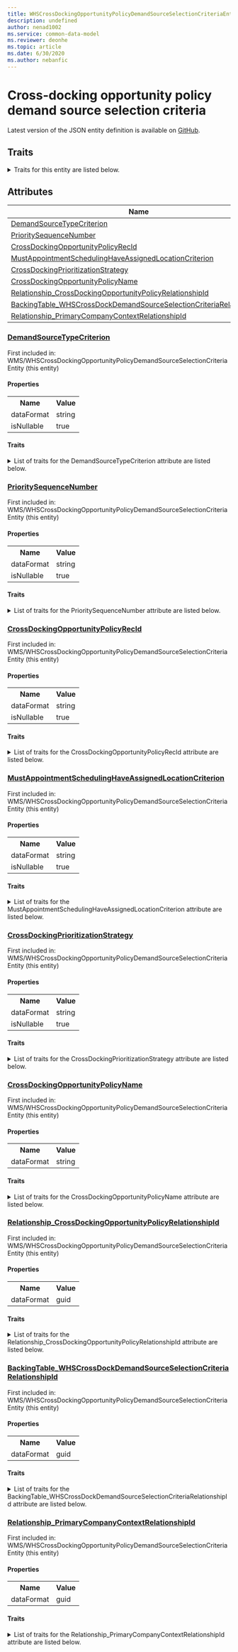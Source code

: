 ```yaml
---
title: WHSCrossDockingOpportunityPolicyDemandSourceSelectionCriteriaEntity - Common Data Model | Microsoft Docs
description: undefined
author: nenad1002
ms.service: common-data-model
ms.reviewer: deonhe
ms.topic: article
ms.date: 6/30/2020
ms.author: nebanfic
---
```


# Cross-docking opportunity policy demand source selection criteria

  
 Latest version of the JSON entity definition is available on <a href="https://github.com/Microsoft/CDM/tree/master/schemaDocuments/core/operationsCommon/Entities/SupplyChain/WMS/WHSCrossDockingOpportunityPolicyDemandSourceSelectionCriteriaEntity.cdm.json" target="_blank">GitHub</a>.  

## Traits

<details>
<summary>Traits for this entity are listed below.  
</summary>

**is.CDM.entityVersion**  
  <table><tr><th>Parameter</th><th>Value</th><th>Data type</th><th>Explanation</th></tr><tr><td>versionNumber</td><td>"1.0"</td><td>string</td><td>semantic version number of the entity</td></tr></table>

**is.application.releaseVersion**  
  <table><tr><th>Parameter</th><th>Value</th><th>Data type</th><th>Explanation</th></tr><tr><td>releaseVersion</td><td>"10.0.13.0"</td><td>string</td><td>semantic version number of the application introducing this entity</td></tr></table>

**is.localized.displayedAs**  
  Holds the list of language specific display text for an object.  <table><tr><th>Parameter</th><th>Value</th><th>Data type</th><th>Explanation</th></tr><tr><td>localizedDisplayText</td><td><table><tr><th>languageTag</th><th>displayText</th></tr><tr><td>en</td><td>Cross-docking opportunity policy demand source selection criteria</td></tr></table></td><td>entity</td><td>a reference to the constant entity holding the list of localized text</td></tr></table>

</details>

## Attributes

|Name|Description|First Included in Instance|
|---|---|---|
|[DemandSourceTypeCriterion](#DemandSourceTypeCriterion)||<a href="WHSCrossDockingOpportunityPolicyDemandSourceSelectionCriteriaEntity.md" target="_blank">WMS/WHSCrossDockingOpportunityPolicyDemandSourceSelectionCriteriaEntity</a>|
|[PrioritySequenceNumber](#PrioritySequenceNumber)||<a href="WHSCrossDockingOpportunityPolicyDemandSourceSelectionCriteriaEntity.md" target="_blank">WMS/WHSCrossDockingOpportunityPolicyDemandSourceSelectionCriteriaEntity</a>|
|[CrossDockingOpportunityPolicyRecId](#CrossDockingOpportunityPolicyRecId)||<a href="WHSCrossDockingOpportunityPolicyDemandSourceSelectionCriteriaEntity.md" target="_blank">WMS/WHSCrossDockingOpportunityPolicyDemandSourceSelectionCriteriaEntity</a>|
|[MustAppointmentSchedulingHaveAssignedLocationCriterion](#MustAppointmentSchedulingHaveAssignedLocationCriterion)||<a href="WHSCrossDockingOpportunityPolicyDemandSourceSelectionCriteriaEntity.md" target="_blank">WMS/WHSCrossDockingOpportunityPolicyDemandSourceSelectionCriteriaEntity</a>|
|[CrossDockingPrioritizationStrategy](#CrossDockingPrioritizationStrategy)||<a href="WHSCrossDockingOpportunityPolicyDemandSourceSelectionCriteriaEntity.md" target="_blank">WMS/WHSCrossDockingOpportunityPolicyDemandSourceSelectionCriteriaEntity</a>|
|[CrossDockingOpportunityPolicyName](#CrossDockingOpportunityPolicyName)||<a href="WHSCrossDockingOpportunityPolicyDemandSourceSelectionCriteriaEntity.md" target="_blank">WMS/WHSCrossDockingOpportunityPolicyDemandSourceSelectionCriteriaEntity</a>|
|[Relationship_CrossDockingOpportunityPolicyRelationshipId](#Relationship_CrossDockingOpportunityPolicyRelationshipId)||<a href="WHSCrossDockingOpportunityPolicyDemandSourceSelectionCriteriaEntity.md" target="_blank">WMS/WHSCrossDockingOpportunityPolicyDemandSourceSelectionCriteriaEntity</a>|
|[BackingTable_WHSCrossDockDemandSourceSelectionCriteriaRelationshipId](#BackingTable_WHSCrossDockDemandSourceSelectionCriteriaRelationshipId)||<a href="WHSCrossDockingOpportunityPolicyDemandSourceSelectionCriteriaEntity.md" target="_blank">WMS/WHSCrossDockingOpportunityPolicyDemandSourceSelectionCriteriaEntity</a>|
|[Relationship_PrimaryCompanyContextRelationshipId](#Relationship_PrimaryCompanyContextRelationshipId)||<a href="WHSCrossDockingOpportunityPolicyDemandSourceSelectionCriteriaEntity.md" target="_blank">WMS/WHSCrossDockingOpportunityPolicyDemandSourceSelectionCriteriaEntity</a>|

### <a href=#DemandSourceTypeCriterion name="DemandSourceTypeCriterion">DemandSourceTypeCriterion</a>

First included in: WMS/WHSCrossDockingOpportunityPolicyDemandSourceSelectionCriteriaEntity (this entity)  

#### Properties

<table><tr><th>Name</th><th>Value</th></tr><tr><td>dataFormat</td><td>string</td></tr><tr><td>isNullable</td><td>true</td></tr></table>

#### Traits

<details>
<summary>List of traits for the DemandSourceTypeCriterion attribute are listed below.</summary>

**is.dataFormat.character**  
**is.dataFormat.big**  
**is.dataFormat.array**  
**is.nullable**  
The attribute value may be set to NULL.  

**is.dataFormat.character**  
**is.dataFormat.array**  
</details>

### <a href=#PrioritySequenceNumber name="PrioritySequenceNumber">PrioritySequenceNumber</a>

First included in: WMS/WHSCrossDockingOpportunityPolicyDemandSourceSelectionCriteriaEntity (this entity)  

#### Properties

<table><tr><th>Name</th><th>Value</th></tr><tr><td>dataFormat</td><td>string</td></tr><tr><td>isNullable</td><td>true</td></tr></table>

#### Traits

<details>
<summary>List of traits for the PrioritySequenceNumber attribute are listed below.</summary>

**is.dataFormat.character**  
**is.dataFormat.big**  
**is.dataFormat.array**  
**is.nullable**  
The attribute value may be set to NULL.  

**is.dataFormat.character**  
**is.dataFormat.array**  
</details>

### <a href=#CrossDockingOpportunityPolicyRecId name="CrossDockingOpportunityPolicyRecId">CrossDockingOpportunityPolicyRecId</a>

First included in: WMS/WHSCrossDockingOpportunityPolicyDemandSourceSelectionCriteriaEntity (this entity)  

#### Properties

<table><tr><th>Name</th><th>Value</th></tr><tr><td>dataFormat</td><td>string</td></tr><tr><td>isNullable</td><td>true</td></tr></table>

#### Traits

<details>
<summary>List of traits for the CrossDockingOpportunityPolicyRecId attribute are listed below.</summary>

**is.dataFormat.character**  
**is.dataFormat.big**  
**is.dataFormat.array**  
**is.nullable**  
The attribute value may be set to NULL.  

**is.dataFormat.character**  
**is.dataFormat.array**  
</details>

### <a href=#MustAppointmentSchedulingHaveAssignedLocationCriterion name="MustAppointmentSchedulingHaveAssignedLocationCriterion">MustAppointmentSchedulingHaveAssignedLocationCriterion</a>

First included in: WMS/WHSCrossDockingOpportunityPolicyDemandSourceSelectionCriteriaEntity (this entity)  

#### Properties

<table><tr><th>Name</th><th>Value</th></tr><tr><td>dataFormat</td><td>string</td></tr><tr><td>isNullable</td><td>true</td></tr></table>

#### Traits

<details>
<summary>List of traits for the MustAppointmentSchedulingHaveAssignedLocationCriterion attribute are listed below.</summary>

**is.dataFormat.character**  
**is.dataFormat.big**  
**is.dataFormat.array**  
**is.nullable**  
The attribute value may be set to NULL.  

**is.dataFormat.character**  
**is.dataFormat.array**  
</details>

### <a href=#CrossDockingPrioritizationStrategy name="CrossDockingPrioritizationStrategy">CrossDockingPrioritizationStrategy</a>

First included in: WMS/WHSCrossDockingOpportunityPolicyDemandSourceSelectionCriteriaEntity (this entity)  

#### Properties

<table><tr><th>Name</th><th>Value</th></tr><tr><td>dataFormat</td><td>string</td></tr><tr><td>isNullable</td><td>true</td></tr></table>

#### Traits

<details>
<summary>List of traits for the CrossDockingPrioritizationStrategy attribute are listed below.</summary>

**is.dataFormat.character**  
**is.dataFormat.big**  
**is.dataFormat.array**  
**is.nullable**  
The attribute value may be set to NULL.  

**is.dataFormat.character**  
**is.dataFormat.array**  
</details>

### <a href=#CrossDockingOpportunityPolicyName name="CrossDockingOpportunityPolicyName">CrossDockingOpportunityPolicyName</a>

First included in: WMS/WHSCrossDockingOpportunityPolicyDemandSourceSelectionCriteriaEntity (this entity)  

#### Properties

<table><tr><th>Name</th><th>Value</th></tr><tr><td>dataFormat</td><td>string</td></tr></table>

#### Traits

<details>
<summary>List of traits for the CrossDockingOpportunityPolicyName attribute are listed below.</summary>

**is.dataFormat.character**  
**is.dataFormat.big**  
**is.dataFormat.array**  
**is.dataFormat.character**  
**is.dataFormat.array**  
</details>

### <a href=#Relationship_CrossDockingOpportunityPolicyRelationshipId name="Relationship_CrossDockingOpportunityPolicyRelationshipId">Relationship_CrossDockingOpportunityPolicyRelationshipId</a>

First included in: WMS/WHSCrossDockingOpportunityPolicyDemandSourceSelectionCriteriaEntity (this entity)  

#### Properties

<table><tr><th>Name</th><th>Value</th></tr><tr><td>dataFormat</td><td>guid</td></tr></table>

#### Traits

<details>
<summary>List of traits for the Relationship_CrossDockingOpportunityPolicyRelationshipId attribute are listed below.</summary>

**is.dataFormat.character**  
**is.dataFormat.big**  
**is.dataFormat.array**  
**is.dataFormat.guid**  
**means.identity.entityId**  
**is.linkedEntity.identifier**  
Marks the attribute(s) that hold foreign key references to a linked (used as an attribute) entity. This attribute is added to the resolved entity to enumerate the referenced entities.  <table><tr><th>Parameter</th><th>Value</th><th>Data type</th><th>Explanation</th></tr><tr><td>entityReferences</td><td>empty table</td><td>entity</td><td>a reference to the constant entity holding the list of entity references</td></tr></table>

**is.dataFormat.guid**  
**is.dataFormat.character**  
**is.dataFormat.array**  
</details>

### <a href=#BackingTable_WHSCrossDockDemandSourceSelectionCriteriaRelationshipId name="BackingTable_WHSCrossDockDemandSourceSelectionCriteriaRelationshipId">BackingTable_WHSCrossDockDemandSourceSelectionCriteriaRelationshipId</a>

First included in: WMS/WHSCrossDockingOpportunityPolicyDemandSourceSelectionCriteriaEntity (this entity)  

#### Properties

<table><tr><th>Name</th><th>Value</th></tr><tr><td>dataFormat</td><td>guid</td></tr></table>

#### Traits

<details>
<summary>List of traits for the BackingTable_WHSCrossDockDemandSourceSelectionCriteriaRelationshipId attribute are listed below.</summary>

**is.dataFormat.character**  
**is.dataFormat.big**  
**is.dataFormat.array**  
**is.dataFormat.guid**  
**means.identity.entityId**  
**is.linkedEntity.identifier**  
Marks the attribute(s) that hold foreign key references to a linked (used as an attribute) entity. This attribute is added to the resolved entity to enumerate the referenced entities.  <table><tr><th>Parameter</th><th>Value</th><th>Data type</th><th>Explanation</th></tr><tr><td>entityReferences</td><td><table><tr><th>entityReference</th><th>attributeReference</th></tr><tr><td><a href="../../../Tables/SupplyChain/Inventory/Miscellaneous/WHSCrossDockDemandSourceSelectionCriteria.md" target="_blank">/core/operationsCommon/Tables/SupplyChain/Inventory/Miscellaneous/WHSCrossDockDemandSourceSelectionCriteria.cdm.json/WHSCrossDockDemandSourceSelectionCriteria</a></td><td><a href="../../../Tables/SupplyChain/Inventory/Miscellaneous/WHSCrossDockDemandSourceSelectionCriteria.md#RecId" target="_blank">RecId</a></td></tr></table></td><td>entity</td><td>a reference to the constant entity holding the list of entity references</td></tr></table>

**is.dataFormat.guid**  
**is.dataFormat.character**  
**is.dataFormat.array**  
</details>

### <a href=#Relationship_PrimaryCompanyContextRelationshipId name="Relationship_PrimaryCompanyContextRelationshipId">Relationship_PrimaryCompanyContextRelationshipId</a>

First included in: WMS/WHSCrossDockingOpportunityPolicyDemandSourceSelectionCriteriaEntity (this entity)  

#### Properties

<table><tr><th>Name</th><th>Value</th></tr><tr><td>dataFormat</td><td>guid</td></tr></table>

#### Traits

<details>
<summary>List of traits for the Relationship_PrimaryCompanyContextRelationshipId attribute are listed below.</summary>

**is.dataFormat.character**  
**is.dataFormat.big**  
**is.dataFormat.array**  
**is.dataFormat.guid**  
**means.identity.entityId**  
**is.linkedEntity.identifier**  
Marks the attribute(s) that hold foreign key references to a linked (used as an attribute) entity. This attribute is added to the resolved entity to enumerate the referenced entities.  <table><tr><th>Parameter</th><th>Value</th><th>Data type</th><th>Explanation</th></tr><tr><td>entityReferences</td><td><table><tr><th>entityReference</th><th>attributeReference</th></tr><tr><td><a href="../../../Tables/Finance/Ledger/Main/CompanyInfo.md" target="_blank">/core/operationsCommon/Tables/Finance/Ledger/Main/CompanyInfo.cdm.json/CompanyInfo</a></td><td><a href="../../../Tables/Finance/Ledger/Main/CompanyInfo.md#RecId" target="_blank">RecId</a></td></tr></table></td><td>entity</td><td>a reference to the constant entity holding the list of entity references</td></tr></table>

**is.dataFormat.guid**  
**is.dataFormat.character**  
**is.dataFormat.array**  
</details>
